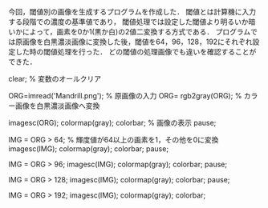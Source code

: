 今回，閾値別の画像を生成するプログラムを作成した．
閾値とは計算機に入力する段階での濃度の基準値であり，
閾値処理では設定した閾値より明るいか暗いかによって，画素を0か1(黒か白)の2値二変換する方式である．
プログラムでは原画像を白黒濃淡画像に変換した後，閾値を64，96，128，192にそれぞれ設定した時の閾値処理を行った．
どの閾値の処理画像でも違いを確認することができた．

clear; % 変数のオールクリア

ORG=imread('Mandrill.png'); % 原画像の入力
ORG= rgb2gray(ORG); % カラー画像を白黒濃淡画像へ変換

imagesc(ORG); colormap(gray); colorbar; % 画像の表示
pause;

IMG = ORG > 64; % 輝度値が64以上の画素を1，その他を0に変換
imagesc(IMG); colormap(gray); colorbar;
pause;

IMG = ORG > 96;
imagesc(IMG); colormap(gray); colorbar;
pause;

IMG = ORG > 128;
imagesc(IMG); colormap(gray); colorbar;
pause;

IMG = ORG > 192;
imagesc(IMG); colormap(gray); colorbar;
